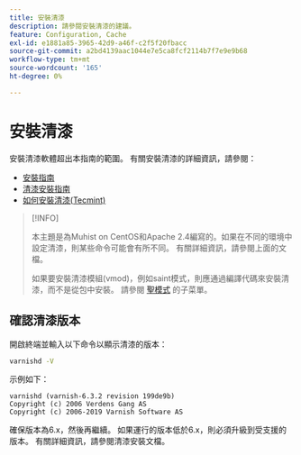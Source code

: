 ```yaml
---
title: 安裝清漆
description: 請參閱安裝清漆的建議。
feature: Configuration, Cache
exl-id: e1881a85-3965-42d9-a46f-c2f5f20fbacc
source-git-commit: a2bd4139aac1044e7e5ca8fcf2114b7f7e9e9b68
workflow-type: tm+mt
source-wordcount: '165'
ht-degree: 0%

---
```


# 安裝清漆

安裝清漆軟體超出本指南的範圍。 有關安裝清漆的詳細資訊，請參閱：

- [安裝指南](https://www.varnish-software.com/developers/tutorials/installing-varnish-ubuntu/)
- [清漆安裝指南](https://www.varnish-cache.org/docs)
- [如何安裝清漆(Tecmint)](https://www.tecmint.com/install-varnish-cache-web-accelerator/)

>[!INFO]
>
>本主題是為Muhist on CentOS和Apache 2.4編寫的。如果在不同的環境中設定清漆，則某些命令可能會有所不同。 有關詳細資訊，請參閱上面的文檔。
>
>如果要安裝清漆模組(vmod)，例如saint模式，則應通過編譯代碼來安裝清漆，而不是從包中安裝。 請參閱 [聖模式](config-varnish-advanced.md#saint-mode) 的子菜單。

## 確認清漆版本

開啟終端並輸入以下命令以顯示清漆的版本：

```bash
varnishd -V
```

示例如下：

```terminal
varnishd (varnish-6.3.2 revision 199de9b)
Copyright (c) 2006 Verdens Gang AS
Copyright (c) 2006-2019 Varnish Software AS
```

確保版本為6.x，然後再繼續。 如果運行的版本低於6.x，則必須升級到受支援的版本。 有關詳細資訊，請參閱清漆安裝文檔。
